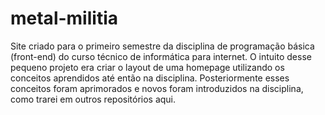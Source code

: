 # metal-militia

Site criado para o primeiro semestre da disciplina de programação básica (front-end) do curso técnico de informática para internet.
O intuito desse pequeno projeto era criar o layout de uma homepage utilizando os conceitos aprendidos até então na disciplina. Posteriormente esses conceitos foram aprimorados e novos foram introduzidos na disciplina, como trarei em outros repositórios aqui.
